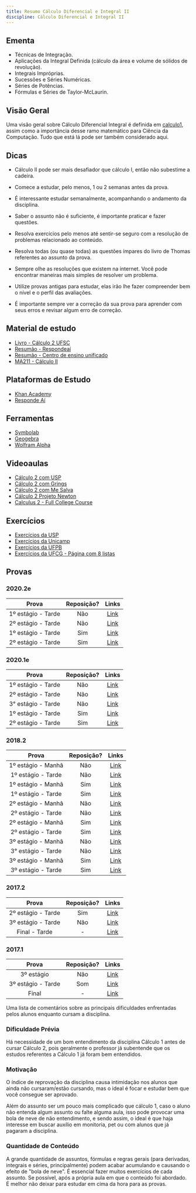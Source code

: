 ```yaml
---
title: Resumo Cálculo Diferencial e Integral II
discipline: Cálculo Diferencial e Integral II
---
```



## Ementa

- Técnicas de Integração. 
- Aplicações da Integral Definida (cálculo da área e volume de sólidos de revolução).
- Integrais Impróprias. 
- Sucessões e Séries Numéricas. 
- Séries de Potências.
- Fórmulas e Séries de Taylor-McLaurin.

## Visão Geral
Uma visão geral sobre Cálculo Diferencial Integral é definida em [calculo1](../calculo1/visaoGeralEDicas.md#vis%C3%A3o-geral), assim como a importância desse ramo matemático para Ciência da Computação. Tudo que está lá pode ser também considerado aqui.

## Dicas
- Cálculo II pode ser mais desafiador que cálculo I, então não subestime a cadeira.

- Comece a estudar, pelo menos, 1 ou 2 semanas antes da prova. 

- É interessante estudar semanalmente, acompanhando o andamento da disciplina. 

- Saber o assunto não é suficiente, é importante praticar e fazer questões. 

- Resolva exercícios pelo menos até sentir-se seguro com a resolução de problemas relacionado ao conteúdo.

- Resolva todas (ou quase todas) as questões ímpares do livro de Thomas referentes ao assunto da prova.

- Sempre olhe as resoluções que existem na internet. Você pode encontrar maneiras mais simples de resolver um problema.

- Utilize provas antigas para estudar, elas irão lhe fazer compreender bem o nível e o perfil das avaliações.

- É importante sempre ver a correção da sua prova para aprender com seus erros e revisar algum erro de correção.

## Material de estudo

- [Livro - Cálculo 2 UFSC](http://mtm.grad.ufsc.br/files/2014/04/C%C3%A1lculo-II.pdf)
- [Resumão - Respondeaí](https://www.politecnicos.com.br/disciplinas/mat2453-calculo-i-poli-usp/pdf/064.pdf)
- [Resumão - Centro de ensino unificado](http://www.centrodeensinounificado.com.br/resumos/Resum%E3o%20-%20C%E1lculo%20II.pdf)
- [MA211 - Cálculo II](https://cursos.ime.unicamp.br/disciplinas/ma211-calculo-ii/)

## Plataformas de Estudo

- [Khan Academy](https://pt.khanacademy.org/math)
- [Responde Aí](https://www.respondeai.com.br)

## Ferramentas
- [Symbolab](https://www.symbolab.com/)
- [Geogebra](https://www.geogebra.org/graphing)
- [Wolfram Alpha](https://www.wolframalpha.com/)


## Videoaulas

- [Cálculo 2 com USP](https://www.youtube.com/watch?v=4elA1yVc5oo&list=PLxI8Can9yAHeZfF4HwiVmv4D6n3acKLER)
- [Cálculo 2 com Grings](https://www.youtube.com/watch?v=CdEUV9mcEJ8&list=PL9EZC6SyyK48SK4LKXvYpvvLhdENXmaYE)
- [Cálculo 2 com Me Salva](https://www.youtube.com/watch?v=oJY-91rMgpo&list=PLf1lowbdbFIAGzFSFAB-MRrXgJKV-YAHc)
- [Cálculo 2 Projeto Newton](https://www.youtube.com/watch?v=_sqp_KOqgtk&list=PLRDl822XzDzb4qzoiX19pBBGnsViHSYiU)
- [Calculus 2 - Full College Course](https://www.youtube.com/watch?v=7gigNsz4Oe8)

## Exercícios

- [Exercícios da USP](http://conteudo.icmc.usp.br/pessoas/regilene/sma332/Listas.htm)
- [Exercícios da Unicamp](http://www2.ime.unicamp.br/~ma211/Exercicios.php)
- [Exercícios da UFPB](http://www.mat.ufpb.br/lenimar/historia/marivaldo_calculo2.pdf)
- [Exercícios da UFCG - Página com 8 listas](http://www.ccta.ufcg.edu.br/index.php?action=view_page&page=503)


## Provas

### 2020.2e
**Prova** | **Reposição?** | **Links**  |
:---: | :---:| :---: |
1º estágio - Tarde | Não | [Link](https://drive.google.com/file/d/1_IUuwWspXrg4SnFk3hdGw6pfqb8CSMxY/view?usp=sharing) |
2º estágio - Tarde | Não | [Link](https://drive.google.com/file/d/1OxIDDHqTK8QUOtLEAkbg7-IZfa71UNNo/view?usp=sharing) |
1º estágio - Tarde | Sim | [Link](https://drive.google.com/file/d/1hwDxtblr5Sm7y3kZ2np9DSWUSe-gB2is/view?usp=sharing) |
2º estágio - Tarde | Sim | [Link](https://drive.google.com/file/d/1NneHrkHpnPf5HnKnSfcwwknyVjBkC3Bc/view?usp=sharing) |

### 2020.1e
**Prova** | **Reposição?** | **Links**  |
:---: | :---:| :---: |
1º estágio - Tarde | Não | [Link](https://drive.google.com/file/d/1w5HOptx3vmwvOHxaqY6gh6xOKGJE63o3/view?usp=sharing) |
2º estágio - Tarde | Não | [Link](https://drive.google.com/file/d/1JhM6XlMcYgVdV3fswiQS61lEj6h69IdW/view?usp=sharing) |
3° estágio - Tarde | Não | [Link](https://drive.google.com/file/d/1Cmh5uVkLX68hb9vg5fRklXHACvKIpChj/view?usp=sharing) |
1º estágio - Tarde | Sim | [Link](https://drive.google.com/file/d/1Pnh74Gd_ZkodRIS3DNajEm02L3qpmNE0/view?usp=sharing) |
2º estágio - Tarde | Sim | [Link](https://drive.google.com/file/d/1ntYXXr4xLD_TPTjnTU45PftI3o4HVaHu/view?usp=sharing) |


### 2018.2
**Prova** | **Reposição?** | **Links**  |
:---: | :---:| :---: |
1º estágio - Manhã | Não | [Link](https://drive.google.com/open?id=1NiVh-zt6JuH24lGvSMw_dFkyK0wCmr0I) |
1º estágio - Tarde | Não | [Link](https://drive.google.com/open?id=1T4yuyQgLmiaU5rASXbhuxthml7A3_gSJ) |
1º estágio - Manhã | Sim | [Link](https://drive.google.com/open?id=1-q7qe8L8CnHZAQmK1soriwgYIcfRt-JE) |
1º estágio - Tarde | Sim | [Link](https://drive.google.com/open?id=18VFYyo2r76a5EWOj2t-45QdQrh6YFueq) |
2º estágio - Manhã | Não | [Link](https://drive.google.com/open?id=10F7h3C7-W59ahgrNVOip1ZYkEM-XtJwy) |
2º estágio - Tarde | Não | [Link](https://drive.google.com/open?id=1Z9x8vt6lxl_r6UF6_mVZWJnwLrzFm8YR) |
2º estágio - Manhã | Sim | [Link](https://drive.google.com/open?id=1umDmyaQ3OkKD1GIHVbNvLLp85EXMFOfp) |
2º estágio - Tarde | Sim | [Link](https://drive.google.com/open?id=1a-Tt4IftVTJG79ebFzP60DIs1SWi0fL6) |
3º estágio - Manhã | Não | [Link](https://drive.google.com/open?id=1qysUXK3e_oVETjrWfdXhELgjZ0gc77oc) |
3° estágio - Tarde | Não | [Link](https://drive.google.com/open?id=1MMomH-E47pR5oTYD1J6HqdkNmOT4eFWH) |
3º estágio - Manhã | Sim | [Link](https://drive.google.com/open?id=1GnEguOvDQ22jvSFlNkrT5Of8GcjC1f9l) |
3º estágio - Tarde | Sim | [Link](https://drive.google.com/open?id=1ARlecDaDEfxFNYhDkvK8C-mHEjpqJ_9W) |
### 2017.2
**Prova** | **Reposição?** | **Links**  |
:---: | :---:| :---: |
2º estágio - Tarde| Sim | [Link](https://drive.google.com/file/d/1sq4dZUcmQZny7ZHyO-H9l2Fp60FrrOF-) |
3º estágio - Tarde| Não | [Link](https://drive.google.com/open?id=1tXJikiVM85zRx8nSUY634ixUmGDAHwaB) |
Final - Tarde | - | [Link](https://drive.google.com/open?id=1Ah2Fk7nEF-993tanSMu9JJBndKTd5mCR) |
### 2017.1
**Prova** | **Reposição?** | **Links**  |
:---: | :---:| :---: |
3º estágio | Não | [Link](https://drive.google.com/open?id=1LVqcSX1h8Hny_jMncuf0ag45kL-hAjvL) |
3º estágio - Tarde | Som | [Link](https://drive.google.com/open?id=1wAEa1zivQw1sauT9e3BTVrrnmQr_rcFd) |
Final | - | [Link](https://drive.google.com/open?id=1bE17azD4RjRfFOzO4HNSm1f9rFtTnu76) |



Uma lista de comentários sobre as principais dificuldades enfrentadas pelos alunos enquanto cursam a disciplina.

### Dificuldade Prévia
Há necessidade de um bom entendimento da disciplina Cálculo 1 antes de cursar Cálculo 2, pois geralmente o professor já subentende que os estudos referentes a Cálculo 1 já foram bem entendidos.

### Motivação
O índice de reprovação da disciplina causa intimidação nos alunos que ainda não cursaram/estão cursando, mas o ideal é focar e estudar bem que você consegue ser aprovado.

Além do assunto ser um pouco mais complicado que cálculo 1, caso o aluno não entenda algum assunto ou falte alguma aula, isso pode provocar uma bola de neve de não entendimento, e sendo assim, o ideal é que haja interesse em buscar auxílio em monitoria, pet ou com alunos que já pagaram a disciplina.

### Quantidade de Conteúdo
A grande quantidade de assuntos, fórmulas e regras gerais (para derivadas, integrais e séries, principalmente) podem acabar acumulando e causando o efeito de "bola de neve". É essencial fazer muitos exercícios de cada assunto. Se possível, após a própria aula em que o conteúdo foi abordado. É melhor não deixar para estudar em cima da hora para as provas.

